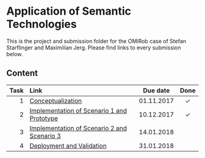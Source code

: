 # Application of Semantic Technologies

This is the project and submission folder for the OMiRob case of Stefan Starflinger and Maximilian Jerg. Please find links to every submission below.

## Content

| Task | Link | Due date | Done |
| ---: | :--- |:-------------:| :---: |
| 1 | [Conceptualization](1_conceptualization/) | 01.11.2017 | ✓ |
| 2 | [Implementation of Scenario 1 and Prototype](2_scenario_1/) | 10.12.2017 | ✓ |
| 3 | [Implementation of Scenario 2 and Scenario 3](3_scenario_2_3/) | 14.01.2018 | |
| 4 | [Deployment and Validation](4_deployment_and_validation/) | 31.01.2018 | |



